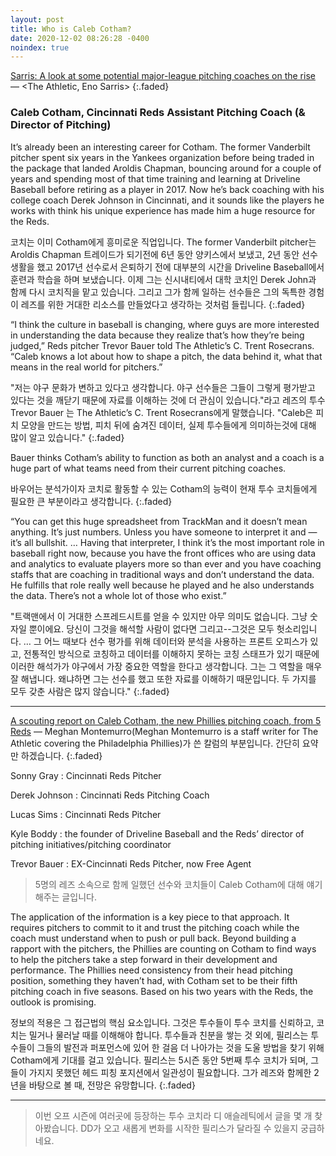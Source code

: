 ```yaml
---
layout: post
title: Who is Caleb Cotham?
date: 2020-12-02 08:26:28 -0400
noindex: true
---
```


[Sarris: A look at some potential major-league pitching coaches on the rise](https://theathletic.com/1343712/2019/11/06/sarris-a-look-at-some-potential-major-league-pitching-coaches-on-the-rise/?article_source=search&search_query=Caleb%20Cotham) &mdash; <The Athletic, Eno Sarris>
{:.faded}

### Caleb Cotham, Cincinnati Reds Assistant Pitching Coach (& Director of Pitching)

It’s already been an interesting career for Cotham. The former Vanderbilt pitcher spent six years in the Yankees organization before being traded in the package that landed Aroldis Chapman, bouncing around for a couple of years and spending most of that time training and learning at Driveline Baseball before retiring as a player in 2017. Now he’s back coaching with his college coach Derek Johnson in Cincinnati, and it sounds like the players he works with think his unique experience has made him a huge resource for the Reds.

코치는 이미 Cotham에게 흥미로운 직업입니다. The former Vanderbilt pitcher는 Aroldis Chapman 트레이드가 되기전에 6년 동안 양키스에서 보냈고, 2년 동안 선수 생활을 했고 2017년 선수로서 은퇴하기 전에 대부분의 시간을 Driveline Baseball에서 훈련과 학습을 하며 보냈습니다. 이제 그는 신시내티에서 대학 코치인 Derek John과 함께 다시 코치직을 맡고 있습니다. 그리고 그가 함께 일하는 선수들은 그의 독특한 경험이 레즈를 위한 거대한 리소스를 만들었다고 생각하는 것처럼 들립니다.
{:.faded}

“I think the culture in baseball is changing, where guys are more interested in understanding the data because they realize that’s how they’re being judged,” Reds pitcher Trevor Bauer told The Athletic’s C. Trent Rosecrans. “Caleb knows a lot about how to shape a pitch, the data behind it, what that means in the real world for pitchers.”

"저는 야구 문화가 변하고 있다고 생각합니다. 야구 선수들은 그들이 그렇게 평가받고 있다는 것을 깨닫기 때문에 자료를 이해하는 것에 더 관심이 있습니다."라고 레즈의 투수 Trevor Bauer 는 The Athletic’s C. Trent Rosecrans에게 말했습니다. "Caleb은 피치 모양을 만드는 방법, 피치 뒤에 숨겨진 데이터, 실제 투수들에게 의미하는것에 대해 많이 알고 있습니다."
{:.faded}

Bauer thinks Cotham’s ability to function as both an analyst and a coach is a huge part of what teams need from their current pitching coaches.

바우어는 분석가이자 코치로 활동할 수 있는 Cotham의 능력이 현재 투수 코치들에게 필요한 큰 부분이라고 생각합니다.
{:.faded}

“You can get this huge spreadsheet from TrackMan and it doesn’t mean anything. It’s just numbers. Unless you have someone to interpret it and — it’s all bullshit. … Having that interpreter, I think it’s the most important role in baseball right now, because you have the front offices who are using data and analytics to evaluate players more so than ever and you have coaching staffs that are coaching in traditional ways and don’t understand the data. He fulfills that role really well because he played and he also understands the data. There’s not a whole lot of those who exist.”

"트랙맨에서 이 거대한 스프레드시트를 얻을 수 있지만 아무 의미도 없습니다. 그냥 숫자일 뿐이에요. 당신이 그것을 해석할 사람이 없다면 그리고--그것은 모두 헛소리입니다. … 그 어느 때보다 선수 평가를 위해 데이터와 분석을 사용하는 프론트 오피스가 있고, 전통적인 방식으로 코칭하고 데이터를 이해하지 못하는 코칭 스태프가 있기 때문에 이러한 해석가가 야구에서 가장 중요한 역할을 한다고 생각합니다. 그는 그 역할을 매우 잘 해냅니다. 왜냐하면 그는 선수를 했고 또한 자료를 이해하기 때문입니다. 두 가지를 모두 갖춘 사람은 많지 않습니다."
{:.faded}

---

[A scouting report on Caleb Cotham, the new Phillies pitching coach, from 5 Reds](https://theathletic.com/2227583/2020/11/30/caleb-cotham-phillies-reds/) &mdash; Meghan Montemurro(Meghan Montemurro is a staff writer for The Athletic covering the Philadelphia Phillies)가 쓴 칼럼의 부분입니다. 간단히 요약만 하겠습니다.
{:.faded}

Sonny Gray
: Cincinnati Reds Pitcher

Derek Johnson
: Cincinnati Reds Pitching Coach

Lucas Sims
: Cincinnati Reds Pitcher

Kyle Boddy
: the founder of Driveline Baseball and the Reds’ director of pitching initiatives/pitching coordinator

Trevor Bauer
: EX-Cincinnati Reds Pitcher, now Free Agent

> 5명의 레즈 소속으로 함께 일했던 선수와 코치들이 Caleb Cotham에 대해 얘기해주는 글입니다.

The application of the information is a key piece to that approach. It requires pitchers to commit to it and trust the pitching coach while the coach must understand when to push or pull back. Beyond building a rapport with the pitchers, the Phillies are counting on Cotham to find ways to help the pitchers take a step forward in their development and performance. The Phillies need consistency from their head pitching position, something they haven’t had, with Cotham set to be their fifth pitching coach in five seasons. Based on his two years with the Reds, the outlook is promising.

정보의 적용은 그 접근법의 핵심 요소입니다. 그것은 투수들이 투수 코치를 신뢰하고, 코치는 밀거나 물러날 때를 이해해야 합니다. 투수들과 친분을 쌓는 것 외에, 필리스는 투수들이 그들의 발전과 퍼포먼스에 있어 한 걸음 더 나아가는 것을 도울 방법을 찾기 위해 Cotham에게 기대를 걸고 있습니다. 필리스는 5시즌 동안 5번째 투수 코치가 되며, 그들이 가지지 못했던 헤드 피칭 포지션에서 일관성이 필요합니다. 그가 레즈와 함께한 2년을 바탕으로 볼 때, 전망은 유망합니다.
{:.faded}

---

> 이번 오프 시즌에 여러곳에 등장하는 투수 코치라 디 애슬레틱에서 글을 몇 개 찾아봤습니다. DD가 오고 새롭게 변화를 시작한 필리스가 달라질 수 있을지 궁급하네요.

